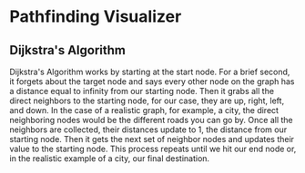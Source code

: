 # Pathfinding Visualizer

## Dijkstra's Algorithm
Dijkstra's Algorithm works by starting at the start node. For a brief second, it forgets about the target node and says every other node on the graph has a distance equal to infinity from our starting node. Then it grabs all the direct neighbors to the starting node, for our case, they are up, right, left, and down. In the case of a realistic graph, for example, a city, the direct neighboring nodes would be the different roads you can go by. Once all the neighbors are collected, their distances update to 1, the distance from our starting node. Then it gets the next set of neighbor nodes and updates their value to the starting node. This process repeats until we hit our end node or, in the realistic example of a city, our final destination.
